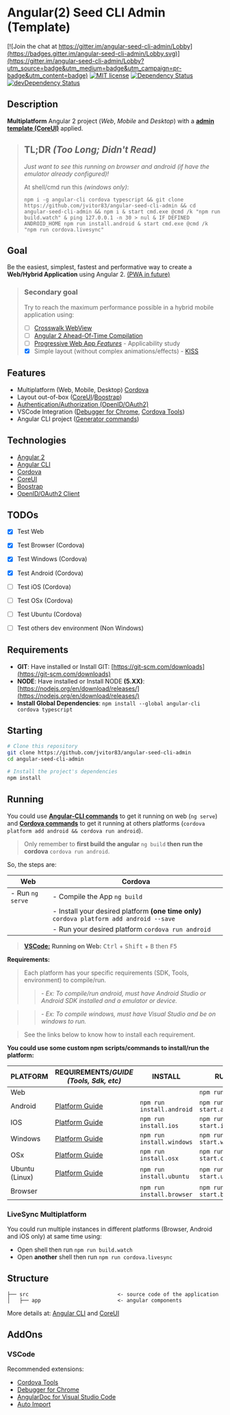 # Angular(2) Seed CLI Admin (Template)

[![Join the chat at https://gitter.im/angular-seed-cli-admin/Lobby](https://badges.gitter.im/angular-seed-cli-admin/Lobby.svg)](https://gitter.im/angular-seed-cli-admin/Lobby?utm_source=badge&utm_medium=badge&utm_campaign=pr-badge&utm_content=badge)
[![MIT license](http://img.shields.io/badge/license-MIT-brightgreen.svg)](http://opensource.org/licenses/MIT)
[![Dependency Status](https://david-dm.org/jvitor83/angular-seed-cli-admin.svg)](https://david-dm.org/jvitor83/angular-seed-cli-admin)
[![devDependency Status](https://david-dm.org/jvitor83/angular-seed-cli-admin/dev-status.svg)](https://david-dm.org/jvitor83/angular-seed-cli-admin#info=devDependencies)


## Description

**Multiplatform** Angular 2 project (_Web_, _Mobile_ and _Desktop_) with a **[admin template (CoreUI)](https://github.com/mrholek/CoreUI-Free-Bootstrap-Admin-Template)** applied.



> ## **TL;DR** _(Too Long; Didn't Read)_
> 
> _Just want to see this running on browser and android (if have the emulator already configured)!_
> 
> At shell/cmd run this _(windows only)_:
> ```Batchfile
> npm i -g angular-cli cordova typescript && git clone https://github.com/jvitor83/angular-seed-cli-admin && cd angular-seed-cli-admin && npm i & start cmd.exe @cmd /k "npm run build.watch" & ping 127.0.0.1 -n 30 > nul & IF DEFINED ANDROID_HOME npm run install.android & start cmd.exe @cmd /k "npm run cordova.livesync"
> ```


## Goal

Be the easiest, simplest, fastest and performative way to create a **Web/Hybrid Application** using Angular 2. [(PWA in future)](https://developers.google.com/web/#progressive-web-apps)


> ### Secondary goal
> Try to reach the maximum performance possible in a hybrid mobile application using:
> - [ ] [Crosswalk WebView](https://crosswalk-project.org/documentation/cordova.html)
> - [ ] [Angular 2 Ahead-Of-Time Compilation](https://angular.io/docs/ts/latest/cookbook/aot-compiler.html)
> - [ ] [Progressive Web App _Features_](https://developers.google.com/web/#progressive-web-apps) - Applicability study
> - [x] Simple layout (without complex animations/effects) - [KISS](https://en.wikipedia.org/wiki/KISS_principle)


## Features

- Multiplatform (Web, Mobile, Desktop) [Cordova](https://cordova.apache.org/docs/en/latest/guide/support/index.html)
- Layout out-of-box ([CoreUI](http://coreui.io/)/[Boostrap](http://getbootstrap.com/))
- [Authentication/Authorization (OpenID/OAuth2)](https://github.com/IdentityModel/oidc-client-js/wiki)
- VSCode Integration ([Debugger for Chrome](https://marketplace.visualstudio.com/items?itemName=msjsdiag.debugger-for-chrome), [Cordova Tools](https://marketplace.visualstudio.com/items?itemName=vsmobile.cordova-tools))
- Angular CLI project ([Generator commands](https://github.com/angular/angular-cli#generating-components-directives-pipes-and-services))


## Technologies

- [Angular 2](http://angular.io/)
- [Angular CLI](https://cli.angular.io/)
- [Cordova](https://cordova.apache.org/)
- [CoreUI](http://coreui.io/)
- [Boostrap](http://getbootstrap.com/)
- [OpenID/OAuth2 Client](https://github.com/IdentityModel/oidc-client-js)



## TODOs

- [x] Test Web
- [x] Test Browser (Cordova)
- [x] Test Windows (Cordova)
- [x] Test Android (Cordova)
- [ ] Test iOS (Cordova)
- [ ] Test OSx (Cordova)
- [ ] Test Ubuntu (Cordova)
- [ ] Test others dev environment (Non Windows)


## Requirements

- **GIT**: Have installed or Install GIT: [https://git-scm.com/downloads](https://git-scm.com/downloads)
- **NODE**: Have installed or Install NODE **(5.XX)**: [https://nodejs.org/en/download/releases/](https://nodejs.org/en/download/releases/) 
- **Install Global Dependencies**: `npm install --global angular-cli cordova typescript`

## Starting

```bash
# Clone this repository
git clone https://github.com/jvitor83/angular-seed-cli-admin
cd angular-seed-cli-admin

# Install the project's dependencies
npm install
```


## Running

You could use **[Angular-CLI commands](https://github.com/angular/angular-cli#usage)** to get it running on web (`ng serve`) and **[Cordova commands](https://cordova.apache.org/docs/en/latest/guide/cli/index.html#build-the-app)** to get it running at others platforms (`cordova platform add android && cordova run android`).
> Only remember to **first build the angular** `ng build` **then run the cordova** `cordova run android`.

So, the steps are:

| Web              | Cordova                                                                               |
|------------------|---------------------------------------------------------------------------------------|
| - Run `ng serve` | - Compile the App `ng build`                                                          |
|                  | - Install your desired platform **(one time only)** `cordova platform add android --save` |
|                  | - Run your desired platform `cordova run android`                                     |

> **[VSCode:](https://code.visualstudio.com/)** **Running on Web:** <kbd>Ctrl</kbd> + <kbd>Shift</kbd> + <kbd>B</kbd> then <kbd>F5</kbd>


**Requirements:**

> Each platform has your specific requirements (SDK, Tools, environment) to compile/run.
> > _- Ex: To compile/run android, must have Android Studio or Android SDK installed and a emulator or device._

> > _- Ex: To compile windows, must have Visual Studio and be on windows to run._

> See the links below to know how to install each requirement.


**You could use some custom npm scripts/commands to install/run the platform:**


| PLATFORM       | REQUIREMENTS/*GUIDE (Tools, Sdk, etc)*                                                        | INSTALL                   | RUN                     |
|----------------|-----------------------------------------------------------------------------------------------|---------------------------|-------------------------|
| Web            |                                                                                               |                           | `npm run start`         |
| Android        | [Platform Guide](http://cordova.apache.org/docs/en/latest/guide/platforms/android/index.html) | `npm run install.android` | `npm run start.android` |
| IOS            | [Platform Guide](http://cordova.apache.org/docs/en/latest/guide/platforms/ios/index.html)     | `npm run install.ios`     | `npm run start.ios`     |
| Windows        | [Platform Guide](http://cordova.apache.org/docs/en/latest/guide/platforms/win8/index.html)    | `npm run install.windows` | `npm run start.windows` |
| OSx            | [Platform Guide](http://cordova.apache.org/docs/en/latest/guide/platforms/osx/index.html)     | `npm run install.osx`     | `npm run start.osx`     |
| Ubuntu (Linux) | [Platform Guide](http://cordova.apache.org/docs/en/latest/guide/platforms/ubuntu/index.html)  | `npm run install.ubuntu`  | `npm run start.ubuntu`  |
| Browser        |                                                                                               | `npm run install.browser` | `npm run start.browser` |


### LiveSync Multiplatform

You could run multiple instances in different platforms (Browser, Android and iOS only) at same time using:
- Open shell then run `npm run build.watch`
- Open **another** shell then run `npm run cordova.livesync`



## Structure

```
├── src                             <- source code of the application
│   ├── app                         <- angular components
```

More details at: [Angular CLI](https://cli.angular.io/) and [CoreUI](https://github.com/mrholek/CoreUI-Free-Bootstrap-Admin-Template/tree/master/Angular2_CLI_Starter)


## AddOns

### VSCode

Recommended extensions:
- [Cordova Tools](https://marketplace.visualstudio.com/items?itemName=vsmobile.cordova-tools)
- [Debugger for Chrome](https://marketplace.visualstudio.com/items?itemName=msjsdiag.debugger-for-chrome)
- [AngularDoc for Visual Studio Code](https://marketplace.visualstudio.com/items?itemName=AngularDoc.angulardoc-vscode)
- [Auto Import](https://marketplace.visualstudio.com/items?itemName=steoates.autoimport)

